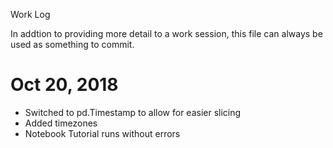 Work Log

In addtion to providing more detail to a work session, this file can always be used as something to commit.

# Oct 20, 2018

* Switched to pd.Timestamp to allow for easier slicing
* Added timezones
* Notebook Tutorial runs without errors